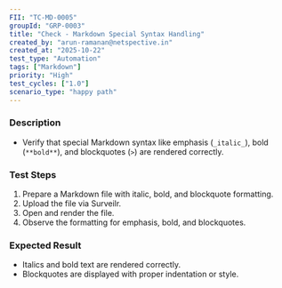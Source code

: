 ```yaml
---
FII: "TC-MD-0005"
groupId: "GRP-0003"
title: "Check - Markdown Special Syntax Handling"
created_by: "arun-ramanan@netspective.in"
created_at: "2025-10-22"
test_type: "Automation"
tags: ["Markdown"]
priority: "High"
test_cycles: ["1.0"]
scenario_type: "happy path"
---
```

### Description
- Verify that special Markdown syntax like emphasis (`_italic_`), bold (`**bold**`), and blockquotes (`>`) are rendered correctly.

### Test Steps
1. Prepare a Markdown file with italic, bold, and blockquote formatting.  
2. Upload the file via Surveilr.  
3. Open and render the file.  
4. Observe the formatting for emphasis, bold, and blockquotes.

### Expected Result
- Italics and bold text are rendered correctly.  
- Blockquotes are displayed with proper indentation or style.
